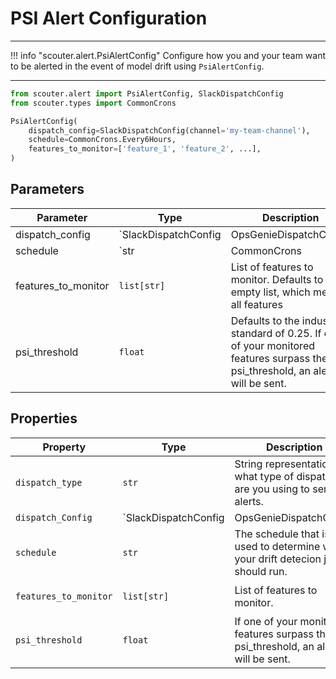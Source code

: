 # PSI Alert Configuration

---

!!! info "scouter.alert.PsiAlertConfig"
Configure how you and your team want to be alerted in the event of model drift using `PsiAlertConfig`.

---

```py
from scouter.alert import PsiAlertConfig, SlackDispatchConfig
from scouter.types import CommonCrons

PsiAlertConfig(
    dispatch_config=SlackDispatchConfig(channel='my-team-channel'),
    schedule=CommonCrons.Every6Hours,
    features_to_monitor=['feature_1', 'feature_2', ...],
)
```

## Parameters

| Parameter           | Type                 | Description                                                                   | Example                                                      |
|---------------------|----------------------|-------------------------------------------------------------------------------|--------------------------------------------------------------|
| dispatch_config     | `SlackDispatchConfig | OpsGenieDispatchConfig                                                        | None`                                                        | An optional dispatch configuration used to configure how alerts are routed, if None is provided a default internal dispatch type of Console will be used to log alerts to the conosole of the scouter server.  | `config.dispatch_config -> SlackDispatchConfig()` |
| schedule            | `str                 | CommonCrons                                                                   | None`                                                        | Schedule to run drift detection job. Defaults to daily at midnigh. You can use the builtin CommonCron options or specify your own custom cron.                  | `config.schedule → CommonCrons.Every6Hours` |
| features_to_monitor | `list[str]`                                        | List of features to monitor. Defaults to empty list, which means all features | `config.features_to_monitor → ['feature_1, feature_2, ...']` |
| psi_threshold        | `float`              | Defaults to the industry standard of 0.25. If one of your monitored features surpass the psi_threshold, an alert will be sent.                                   | `config.psi_threshold → 0.25`                                |

## Properties

| Property              | Type        | Description                                                                         | Example                              |
|-----------------------|-------------|-------------------------------------------------------------------------------------|--------------------------------------|
| `dispatch_type`       | `str`       | String representation of what type of dispatch are you using to send alerts.        | `config.dispatch_type` → `"Slack"`   |
| `dispatch_Config`     | `SlackDispatchConfig | OpsGenieDispatchConfig                                                        | None`      | Dispatch configuration used to configure how alerts are routed.                                 | `config.dispatch_config -> SlackDispatchConfig()`   |
| `schedule`            | `str`       | The schedule that is used to determine when your drift detecion job should run.     | `config.schedule` → `"0 0 0 * * SUN"` |
| `features_to_monitor` | `list[str]` | List of features to monitor.                                                        | `config.features_to_monitor → ['feature_1, feature_2, ...']`        |
| `psi_threshold`       | `float`     | If one of your monitored features surpass the psi_threshold, an alert will be sent. | `config.psi_threshold → 0.25`         |


